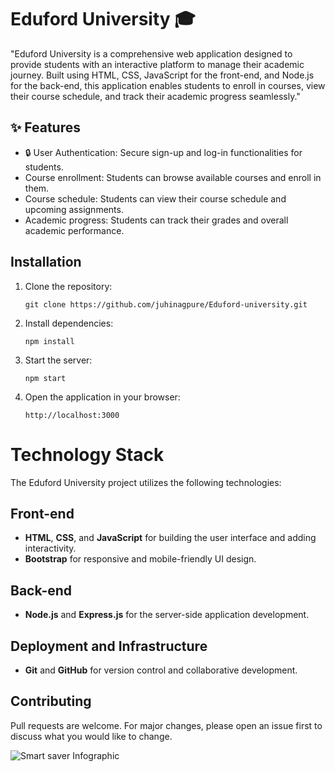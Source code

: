# Eduford University 🎓

"Eduford University is a comprehensive web application designed to provide students with an interactive platform to manage their academic journey. Built using HTML, CSS, JavaScript for the front-end, and Node.js for the back-end, this application enables students to enroll in courses, view their course schedule, and track their academic progress seamlessly."


## ✨ Features

- 🔒 User Authentication: Secure sign-up and log-in functionalities for students.
- Course enrollment:  Students can browse available courses and enroll in them.
- Course schedule:  Students can view their course schedule and upcoming assignments.
- Academic progress:  Students can track their grades and overall academic performance.

## Installation
1. Clone the repository:
   ```
   git clone https://github.com/juhinagpure/Eduford-university.git
   ```
2. Install dependencies:
   ```
   npm install
   ```
3. Start the server:
   ```
   npm start
   ```
4. Open the application in your browser:
   ```
   http://localhost:3000
   ```

# Technology Stack

The Eduford University project utilizes the following technologies:

## Front-end
- **HTML**, **CSS**, and **JavaScript** for building the user interface and adding interactivity.
- **Bootstrap** for responsive and mobile-friendly UI design.

## Back-end
- **Node.js** and **Express.js** for the server-side application development.


## Deployment and Infrastructure
- **Git** and **GitHub** for version control and collaborative development.


## Contributing
Pull requests are welcome. For major changes, please open an issue first to discuss what you would like to change.

![Smart saver Infographic](https://camo.githubusercontent.com/dd5e3080a7adc2ead8f86cbbd6577cee0a38439c0ebf195021ce41587b0a405f/68747470733a2f2f6d69726f2e6d656469756d2e636f6d2f6d61782f313430302f312a633459675258595161794f5657785633376f757272772e706e67)
